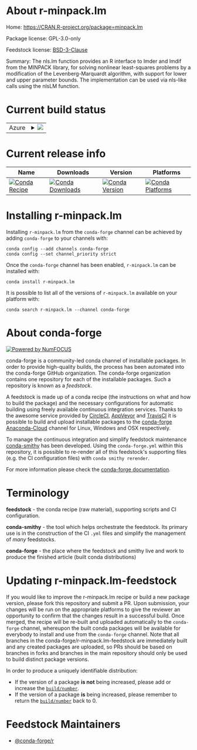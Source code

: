 About r-minpack.lm
==================

Home: https://CRAN.R-project.org/package=minpack.lm

Package license: GPL-3.0-only

Feedstock license: [BSD-3-Clause](https://github.com/conda-forge/r-minpack.lm-feedstock/blob/master/LICENSE.txt)

Summary: The nls.lm function provides an R interface to lmder and lmdif from the MINPACK library, for solving nonlinear least-squares problems by a modification of the Levenberg-Marquardt algorithm, with support for lower and upper parameter bounds.  The implementation can be used via nls-like calls using the nlsLM function.  

Current build status
====================


<table>
    
  <tr>
    <td>Azure</td>
    <td>
      <details>
        <summary>
          <a href="https://dev.azure.com/conda-forge/feedstock-builds/_build/latest?definitionId=1358&branchName=master">
            <img src="https://dev.azure.com/conda-forge/feedstock-builds/_apis/build/status/r-minpack.lm-feedstock?branchName=master">
          </a>
        </summary>
        <table>
          <thead><tr><th>Variant</th><th>Status</th></tr></thead>
          <tbody><tr>
              <td>linux_64_r_base4.0</td>
              <td>
                <a href="https://dev.azure.com/conda-forge/feedstock-builds/_build/latest?definitionId=1358&branchName=master">
                  <img src="https://dev.azure.com/conda-forge/feedstock-builds/_apis/build/status/r-minpack.lm-feedstock?branchName=master&jobName=linux&configuration=linux_64_r_base4.0" alt="variant">
                </a>
              </td>
            </tr><tr>
              <td>linux_64_r_base4.1</td>
              <td>
                <a href="https://dev.azure.com/conda-forge/feedstock-builds/_build/latest?definitionId=1358&branchName=master">
                  <img src="https://dev.azure.com/conda-forge/feedstock-builds/_apis/build/status/r-minpack.lm-feedstock?branchName=master&jobName=linux&configuration=linux_64_r_base4.1" alt="variant">
                </a>
              </td>
            </tr><tr>
              <td>osx_64_r_base4.0</td>
              <td>
                <a href="https://dev.azure.com/conda-forge/feedstock-builds/_build/latest?definitionId=1358&branchName=master">
                  <img src="https://dev.azure.com/conda-forge/feedstock-builds/_apis/build/status/r-minpack.lm-feedstock?branchName=master&jobName=osx&configuration=osx_64_r_base4.0" alt="variant">
                </a>
              </td>
            </tr><tr>
              <td>osx_64_r_base4.1</td>
              <td>
                <a href="https://dev.azure.com/conda-forge/feedstock-builds/_build/latest?definitionId=1358&branchName=master">
                  <img src="https://dev.azure.com/conda-forge/feedstock-builds/_apis/build/status/r-minpack.lm-feedstock?branchName=master&jobName=osx&configuration=osx_64_r_base4.1" alt="variant">
                </a>
              </td>
            </tr><tr>
              <td>win_64_r_base4.0</td>
              <td>
                <a href="https://dev.azure.com/conda-forge/feedstock-builds/_build/latest?definitionId=1358&branchName=master">
                  <img src="https://dev.azure.com/conda-forge/feedstock-builds/_apis/build/status/r-minpack.lm-feedstock?branchName=master&jobName=win&configuration=win_64_r_base4.0" alt="variant">
                </a>
              </td>
            </tr><tr>
              <td>win_64_r_base4.1</td>
              <td>
                <a href="https://dev.azure.com/conda-forge/feedstock-builds/_build/latest?definitionId=1358&branchName=master">
                  <img src="https://dev.azure.com/conda-forge/feedstock-builds/_apis/build/status/r-minpack.lm-feedstock?branchName=master&jobName=win&configuration=win_64_r_base4.1" alt="variant">
                </a>
              </td>
            </tr>
          </tbody>
        </table>
      </details>
    </td>
  </tr>
</table>

Current release info
====================

| Name | Downloads | Version | Platforms |
| --- | --- | --- | --- |
| [![Conda Recipe](https://img.shields.io/badge/recipe-r--minpack.lm-green.svg)](https://anaconda.org/conda-forge/r-minpack.lm) | [![Conda Downloads](https://img.shields.io/conda/dn/conda-forge/r-minpack.lm.svg)](https://anaconda.org/conda-forge/r-minpack.lm) | [![Conda Version](https://img.shields.io/conda/vn/conda-forge/r-minpack.lm.svg)](https://anaconda.org/conda-forge/r-minpack.lm) | [![Conda Platforms](https://img.shields.io/conda/pn/conda-forge/r-minpack.lm.svg)](https://anaconda.org/conda-forge/r-minpack.lm) |

Installing r-minpack.lm
=======================

Installing `r-minpack.lm` from the `conda-forge` channel can be achieved by adding `conda-forge` to your channels with:

```
conda config --add channels conda-forge
conda config --set channel_priority strict
```

Once the `conda-forge` channel has been enabled, `r-minpack.lm` can be installed with:

```
conda install r-minpack.lm
```

It is possible to list all of the versions of `r-minpack.lm` available on your platform with:

```
conda search r-minpack.lm --channel conda-forge
```


About conda-forge
=================

[![Powered by NumFOCUS](https://img.shields.io/badge/powered%20by-NumFOCUS-orange.svg?style=flat&colorA=E1523D&colorB=007D8A)](http://numfocus.org)

conda-forge is a community-led conda channel of installable packages.
In order to provide high-quality builds, the process has been automated into the
conda-forge GitHub organization. The conda-forge organization contains one repository
for each of the installable packages. Such a repository is known as a *feedstock*.

A feedstock is made up of a conda recipe (the instructions on what and how to build
the package) and the necessary configurations for automatic building using freely
available continuous integration services. Thanks to the awesome service provided by
[CircleCI](https://circleci.com/), [AppVeyor](https://www.appveyor.com/)
and [TravisCI](https://travis-ci.com/) it is possible to build and upload installable
packages to the [conda-forge](https://anaconda.org/conda-forge)
[Anaconda-Cloud](https://anaconda.org/) channel for Linux, Windows and OSX respectively.

To manage the continuous integration and simplify feedstock maintenance
[conda-smithy](https://github.com/conda-forge/conda-smithy) has been developed.
Using the ``conda-forge.yml`` within this repository, it is possible to re-render all of
this feedstock's supporting files (e.g. the CI configuration files) with ``conda smithy rerender``.

For more information please check the [conda-forge documentation](https://conda-forge.org/docs/).

Terminology
===========

**feedstock** - the conda recipe (raw material), supporting scripts and CI configuration.

**conda-smithy** - the tool which helps orchestrate the feedstock.
                   Its primary use is in the construction of the CI ``.yml`` files
                   and simplify the management of *many* feedstocks.

**conda-forge** - the place where the feedstock and smithy live and work to
                  produce the finished article (built conda distributions)


Updating r-minpack.lm-feedstock
===============================

If you would like to improve the r-minpack.lm recipe or build a new
package version, please fork this repository and submit a PR. Upon submission,
your changes will be run on the appropriate platforms to give the reviewer an
opportunity to confirm that the changes result in a successful build. Once
merged, the recipe will be re-built and uploaded automatically to the
`conda-forge` channel, whereupon the built conda packages will be available for
everybody to install and use from the `conda-forge` channel.
Note that all branches in the conda-forge/r-minpack.lm-feedstock are
immediately built and any created packages are uploaded, so PRs should be based
on branches in forks and branches in the main repository should only be used to
build distinct package versions.

In order to produce a uniquely identifiable distribution:
 * If the version of a package **is not** being increased, please add or increase
   the [``build/number``](https://docs.conda.io/projects/conda-build/en/latest/resources/define-metadata.html#build-number-and-string).
 * If the version of a package **is** being increased, please remember to return
   the [``build/number``](https://docs.conda.io/projects/conda-build/en/latest/resources/define-metadata.html#build-number-and-string)
   back to 0.

Feedstock Maintainers
=====================

* [@conda-forge/r](https://github.com/conda-forge/r/)

